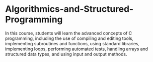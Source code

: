 # Algorithmics-and-Structured-Programming
In this course, students will learn the advanced concepts of C programming, including the use of compiling and editing tools, implementing subroutines and functions, using standard libraries, implementing loops, performing automated tests, handling arrays and structured data types, and using input and output methods. 
